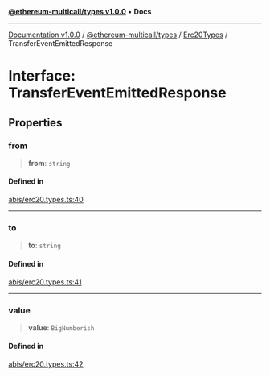 [**@ethereum-multicall/types v1.0.0**](../../../README.md) • **Docs**

***

[Documentation v1.0.0](../../../../../packages.md) / [@ethereum-multicall/types](../../../README.md) / [Erc20Types](../README.md) / TransferEventEmittedResponse

# Interface: TransferEventEmittedResponse

## Properties

### from

> **from**: `string`

#### Defined in

[abis/erc20.types.ts:40](https://github.com/niZmosis/ethereum-multicall/blob/2a2d077a99c23b464a4e40dd6375d06ce98594bd/packages/types/src/abis/erc20.types.ts#L40)

***

### to

> **to**: `string`

#### Defined in

[abis/erc20.types.ts:41](https://github.com/niZmosis/ethereum-multicall/blob/2a2d077a99c23b464a4e40dd6375d06ce98594bd/packages/types/src/abis/erc20.types.ts#L41)

***

### value

> **value**: `BigNumberish`

#### Defined in

[abis/erc20.types.ts:42](https://github.com/niZmosis/ethereum-multicall/blob/2a2d077a99c23b464a4e40dd6375d06ce98594bd/packages/types/src/abis/erc20.types.ts#L42)
